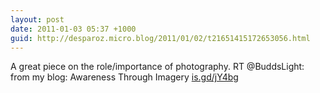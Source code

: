 ```yaml
---
layout: post
date: 2011-01-03 05:37 +1000
guid: http://desparoz.micro.blog/2011/01/02/t21651415172653056.html
---
```

A great piece on the role/importance of photography. RT @BuddsLight: from my blog: Awareness Through Imagery [is.gd/jY4bg](http://is.gd/jY4bg)
